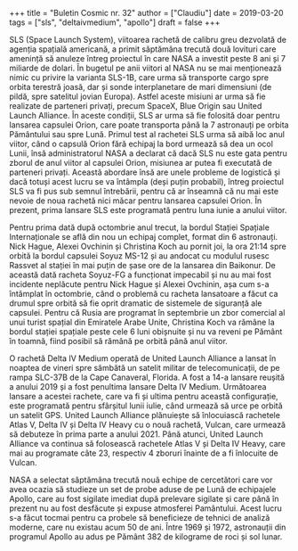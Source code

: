 +++
title = "Buletin Cosmic nr. 32"
author = ["Claudiu"]
date = 2019-03-20
tags = ["sls", "deltaivmedium", "apollo"]
draft = false
+++

SLS (Space Launch System), viitoarea rachetă de calibru greu dezvolată de agenția spațială americană, a primit săptămâna trecută două lovituri care amenință să anuleze întreg proiectul în care NASA a investit peste 8 ani și 7 miliarde de dolari. În bugetul pe anii viitori al NASA nu se mai menționează nimic cu privire la varianta SLS-1B, care urma să transporte cargo spre orbita terestră joasă, dar și sonde interplanetare de mari dimensiuni (de pildă, spre satelitul jovian Europa). Astfel aceste misiuni ar urma să fie realizate de parteneri privați, precum SpaceX, Blue Origin sau United Launch Alliance. În aceste condiții, SLS ar urma să fie folosită doar pentru lansarea capsulei Orion, care poate transporta până la 7 astronauți pe orbita Pământului sau spre Lună. Primul test al rachetei SLS urma să aibă loc anul viitor, când o capsulă Orion fără echipaj la bord urmează să dea un ocol Lunii, însă administratorul NASA a declarat că dacă SLS nu este gata pentru zborul de anul viitor al capsulei Orion, misiunea ar putea fi executată de parteneri privați. Această abordare însă are unele probleme de logistică și dacă totuși acest lucru se va întâmpla (deși puțin probabil), întreg proiectul SLS va fi pus sub semnul întrebării, pentru că ar înseamnă că nu mai este nevoie de noua rachetă nici măcar pentru lansarea capsulei Orion. În prezent, prima lansare SLS este programată pentru luna iunie a anului viitor.

Pentru prima dată după octombrie anul trecut, la bordul Stației Spațiale Internaționale se află din nou un echipaj complet, format din 6 astronauți. Nick Hague, Alexei Ovchinin și Christina Koch au pornit joi, la ora 21:14 spre orbită la bordul capsulei Soyuz MS-12 și au andocat cu modulul rusesc Rassvet al stației în mai puțin de șase ore de la lansarea din Baikonur. De această dată racheta Soyuz-FG a funcționat impecabil și nu au mai fost incidente neplăcute pentru Nick Hague și Alexei Ovchinin, așa cum s-a întâmplat în octombrie, când o problemă cu racheta lansatoare a făcut ca drumul spre orbită să fie oprit dramatic de sistemele de siguranță ale capsulei. Pentru că Rusia are programat în septembrie un zbor comercial al unui turist spațial din Emiratele Arabe Unite, Christina Koch va rămâne la bordul stației spațiale peste cele 6 luni obișnuite și nu va reveni pe Pământ în toamnă, fiind posibil să rămână pe orbită până anul viitor.

O rachetă Delta IV Medium operată de United Launch Alliance a lansat în noaptea de vineri spre sâmbătă un satelit militar de telecomunicații, de pe rampa SLC-37B de la Cape Canaveral, Florida. A fost a 14-a lansare reușită a anului 2019 și a fost penultima lansare Delta IV Medium. Următoarea lansare a acestei rachete, care va fi și ultima pentru această configurație, este programată pentru sfârșitul lunii iulie, când urmează să urce pe orbită un satelit GPS. United Launch Alliance plănuiește să înlocuiască rachetele Atlas V, Delta IV și Delta IV Heavy cu o nouă rachetă, Vulcan, care urmează să debuteze în prima parte a anului 2021. Până atunci, United Launch Alliance va continua să folosească rachetele Atlas V și Delta IV Heavy, care mai au programate câte 23, respectiv 4 zboruri înainte de a fi înlocuite de Vulcan.

NASA a selectat săptămâna trecută nouă echipe de cercetători care vor avea ocazia să studieze un set de probe aduse de pe Lună de echipajele Apollo, care au fost sigilate imediat după prelevare sigilate și care până în prezent nu au fost desfăcute și expuse atmosferei Pamântului. Acest lucru s-a făcut tocmai pentru ca probele să beneficieze de tehnici de analiză moderne, care nu existau acum 50 de ani. Între 1969 și 1972, astronauții din programul Apollo au adus pe Pământ 382 de kilograme de roci și sol lunar.